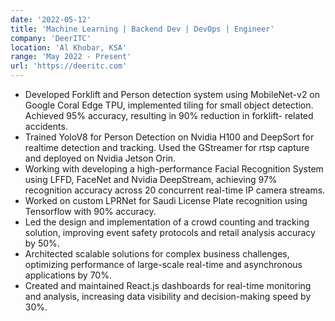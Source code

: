 ```yaml
---
date: '2022-05-12'
title: 'Machine Learning | Backend Dev | DevOps | Engineer'
company: 'DeerITC'
location: 'Al Khobar, KSA'
range: 'May 2022 - Present'
url: 'https://deeritc.com'
---
```


- Developed Forklift and Person detection system using MobileNet-v2 on Google Coral Edge TPU, implemented tiling for small object detection. Achieved 95% accuracy, resulting in 90% reduction in forklift- related accidents.
- Trained YoloV8 for Person Detection on Nvidia H100 and DeepSort for realtime detection and tracking. Used the GStreamer for rtsp capture and deployed on Nvidia Jetson Orin.
- Working with ­developing a high-performance Facial Recognition System using LFFD, FaceNet and Nvidia DeepStream, achieving 97% recognition accuracy across 20 concurrent real-time IP camera streams.
- Worked on custom LPRNet for Saudi License Plate recognition using Tensorflow with 90% accuracy.
- Led the design and implementation of a crowd counting and tracking solution, improving event safety protocols and retail analysis accuracy by 50%.
- Architected scalable solutions for complex business challenges, optimizing performance of large-scale real-time and asynchronous applications by 70%.
- Created and maintained React.js dashboards for real-time monitoring and analysis, increasing data visibility and decision-making speed by 30%.
